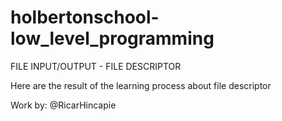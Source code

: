 # holbertonschool-low_level_programming

FILE INPUT/OUTPUT - FILE DESCRIPTOR

Here are the result of the learning process about file descriptor

Work by: @RicarHincapie